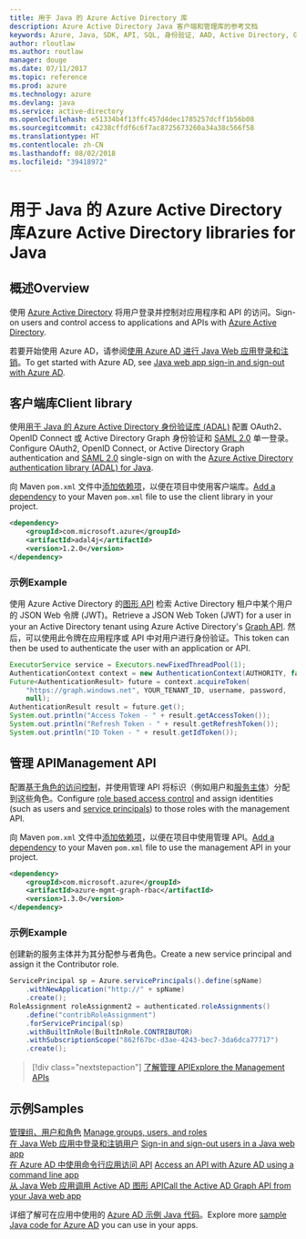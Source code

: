 ```yaml
---
title: 用于 Java 的 Azure Active Directory 库
description: Azure Active Directory Java 客户端和管理库的参考文档
keywords: Azure, Java, SDK, API, SQL, 身份验证, AAD, Active Directory, Graph, OAuth 2.0
author: rloutlaw
ms.author: routlaw
manager: douge
ms.date: 07/11/2017
ms.topic: reference
ms.prod: azure
ms.technology: azure
ms.devlang: java
ms.service: active-directory
ms.openlocfilehash: e51334b4f13ffc457d4dec1785257dcff1b56b08
ms.sourcegitcommit: c4238cffdf6c6f7ac8725673260a34a38c566f58
ms.translationtype: HT
ms.contentlocale: zh-CN
ms.lasthandoff: 08/02/2018
ms.locfileid: "39418972"
---
```

# <a name="azure-active-directory-libraries-for-java"></a><span data-ttu-id="c02b9-104">用于 Java 的 Azure Active Directory 库</span><span class="sxs-lookup"><span data-stu-id="c02b9-104">Azure Active Directory libraries for Java</span></span>

## <a name="overview"></a><span data-ttu-id="c02b9-105">概述</span><span class="sxs-lookup"><span data-stu-id="c02b9-105">Overview</span></span>

<span data-ttu-id="c02b9-106">使用 [Azure Active Directory](/azure/active-directory/active-directory-whatis) 将用户登录并控制对应用程序和 API 的访问。</span><span class="sxs-lookup"><span data-stu-id="c02b9-106">Sign-on users and control access to applications and APIs with [Azure Active Directory](/azure/active-directory/active-directory-whatis).</span></span>

<span data-ttu-id="c02b9-107">若要开始使用 Azure AD，请参阅[使用 Azure AD 进行 Java Web 应用登录和注销](/azure/active-directory/develop/active-directory-devquickstarts-webapp-java)。</span><span class="sxs-lookup"><span data-stu-id="c02b9-107">To get started with Azure AD, see [Java web app sign-in and sign-out with Azure AD](/azure/active-directory/develop/active-directory-devquickstarts-webapp-java).</span></span>

## <a name="client-library"></a><span data-ttu-id="c02b9-108">客户端库</span><span class="sxs-lookup"><span data-stu-id="c02b9-108">Client library</span></span>

<span data-ttu-id="c02b9-109">使用[用于 Java 的 Azure Active Directory 身份验证库 (ADAL)](https://github.com/AzureAD/azure-activedirectory-library-for-java) 配置 OAuth2、OpenID Connect 或 Active Directory Graph 身份验证和 [SAML 2.0](https://docs.microsoft.com/azure/active-directory/develop/active-directory-saml-protocol-reference) 单一登录。</span><span class="sxs-lookup"><span data-stu-id="c02b9-109">Configure OAuth2, OpenID Connect, or Active Directory Graph authentication and [SAML 2.0](https://docs.microsoft.com/azure/active-directory/develop/active-directory-saml-protocol-reference) single-sign on with the [Azure Active Directory authentication library (ADAL) for Java](https://github.com/AzureAD/azure-activedirectory-library-for-java).</span></span>

<span data-ttu-id="c02b9-110">向 Maven `pom.xml` 文件中[添加依赖项](https://maven.apache.org/guides/getting-started/index.html#How_do_I_use_external_dependencies)，以便在项目中使用客户端库。</span><span class="sxs-lookup"><span data-stu-id="c02b9-110">[Add a dependency](https://maven.apache.org/guides/getting-started/index.html#How_do_I_use_external_dependencies) to your Maven `pom.xml` file to use the client library in your project.</span></span>

```XML
<dependency>
    <groupId>com.microsoft.azure</groupId>
    <artifactId>adal4j</artifactId>
    <version>1.2.0</version>
</dependency>
```   

### <a name="example"></a><span data-ttu-id="c02b9-111">示例</span><span class="sxs-lookup"><span data-stu-id="c02b9-111">Example</span></span>

<span data-ttu-id="c02b9-112">使用 Azure Active Directory 的[图形 API](https://docs.microsoft.com/azure/active-directory/develop/active-directory-graph-api) 检索 Active Directory 租户中某个用户的 JSON Web 令牌 (JWT)。</span><span class="sxs-lookup"><span data-stu-id="c02b9-112">Retrieve a JSON Web Token (JWT) for a user in your an Active Directory tenant using Azure Active Directory's [Graph API](https://docs.microsoft.com/azure/active-directory/develop/active-directory-graph-api).</span></span> <span data-ttu-id="c02b9-113">然后，可以使用此令牌在应用程序或 API 中对用户进行身份验证。</span><span class="sxs-lookup"><span data-stu-id="c02b9-113">This token can then be used to authenticate the user with an application or API.</span></span>

```java
ExecutorService service = Executors.newFixedThreadPool(1);
AuthenticationContext context = new AuthenticationContext(AUTHORITY, false, service);
Future<AuthenticationResult> future = context.acquireToken(
    "https://graph.windows.net", YOUR_TENANT_ID, username, password,
    null);
AuthenticationResult result = future.get();
System.out.println("Access Token - " + result.getAccessToken());
System.out.println("Refresh Token - " + result.getRefreshToken());
System.out.println("ID Token - " + result.getIdToken());
```

## <a name="management-api"></a><span data-ttu-id="c02b9-114">管理 API</span><span class="sxs-lookup"><span data-stu-id="c02b9-114">Management API</span></span>

<span data-ttu-id="c02b9-115">配置[基于角色的访问控制](/azure/active-directory/role-based-access-control-what-is)，并使用管理 API 将标识（例如用户和[服务主体](https://docs.microsoft.com/azure/active-directory/develop/active-directory-application-objects)）分配到这些角色。</span><span class="sxs-lookup"><span data-stu-id="c02b9-115">Configure [role based access control](/azure/active-directory/role-based-access-control-what-is) and assign identities (such as users and [service principals](https://docs.microsoft.com/azure/active-directory/develop/active-directory-application-objects)) to those roles with the management API.</span></span> 

<span data-ttu-id="c02b9-116">向 Maven `pom.xml` 文件中[添加依赖项](https://maven.apache.org/guides/getting-started/index.html#How_do_I_use_external_dependencies)，以便在项目中使用管理 API。</span><span class="sxs-lookup"><span data-stu-id="c02b9-116">[Add a dependency](https://maven.apache.org/guides/getting-started/index.html#How_do_I_use_external_dependencies) to your Maven `pom.xml` file to use the management API in your project.</span></span>

```XML
<dependency>
    <groupId>com.microsoft.azure</groupId>
    <artifactId>azure-mgmt-graph-rbac</artifactId>
    <version>1.3.0</version>
</dependency>
```

### <a name="example"></a><span data-ttu-id="c02b9-117">示例</span><span class="sxs-lookup"><span data-stu-id="c02b9-117">Example</span></span> 

<span data-ttu-id="c02b9-118">创建新的服务主体并为其分配参与者角色。</span><span class="sxs-lookup"><span data-stu-id="c02b9-118">Create a new service principal and assign it the Contributor role.</span></span>

```java
ServicePrincipal sp = Azure.servicePrincipals().define(spName)
    .withNewApplication("http://" + spName)
    .create();
RoleAssignment roleAssignment2 = authenticated.roleAssignments()
    .define("contribRoleAssignment")
    .forServicePrincipal(sp)
    .withBuiltInRole(BuiltInRole.CONTRIBUTOR)
    .withSubscriptionScope("862f67bc-d3ae-4243-bec7-3da6dca77717")
    .create();
```

> [!div class="nextstepaction"]
> [<span data-ttu-id="c02b9-119">了解管理 API</span><span class="sxs-lookup"><span data-stu-id="c02b9-119">Explore the Management APIs</span></span>](/java/api/overview/azure/activedirectory/management)


## <a name="samples"></a><span data-ttu-id="c02b9-120">示例</span><span class="sxs-lookup"><span data-stu-id="c02b9-120">Samples</span></span>

<span data-ttu-id="c02b9-121">[管理组、用户和角色](https://github.com/Azure-Samples/aad-java-manage-users-groups-and-roles)  </span><span class="sxs-lookup"><span data-stu-id="c02b9-121">[Manage groups, users, and roles](https://github.com/Azure-Samples/aad-java-manage-users-groups-and-roles)  </span></span>  
<span data-ttu-id="c02b9-122">[在 Java Web 应用中登录和注销用户](https://github.com/Azure-Samples/active-directory-java-webapp-openidconnect)  </span><span class="sxs-lookup"><span data-stu-id="c02b9-122">[Sign-in and sign-out users in a Java web app](https://github.com/Azure-Samples/active-directory-java-webapp-openidconnect)  </span></span>  
<span data-ttu-id="c02b9-123">[在 Azure AD 中使用命令行应用访问 API](https://github.com/Azure-Samples/active-directory-java-native-headless) </span><span class="sxs-lookup"><span data-stu-id="c02b9-123">[Access an API with Azure AD using a command line app](https://github.com/Azure-Samples/active-directory-java-native-headless) </span></span>  
[<span data-ttu-id="c02b9-124">从 Java Web 应用调用 Active AD 图形 API</span><span class="sxs-lookup"><span data-stu-id="c02b9-124">Call the Active AD Graph API from your Java web app</span></span>](https://github.com/Azure-Samples/active-directory-java-webapp-openidconnect)  

<span data-ttu-id="c02b9-125">详细了解可在应用中使用的 [Azure AD 示例 Java 代码](https://azure.microsoft.com/en-us/resources/samples/?term=active+directory&platform=java)。</span><span class="sxs-lookup"><span data-stu-id="c02b9-125">Explore more [sample Java code for Azure AD](https://azure.microsoft.com/en-us/resources/samples/?term=active+directory&platform=java) you can use in your apps.</span></span>
